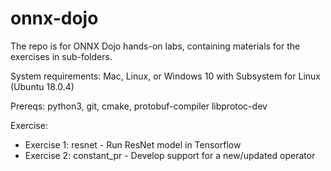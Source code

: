 # onnx-dojo

The repo is for ONNX Dojo hands-on labs, containing materials for the exercises in sub-folders.

System requirements: Mac, Linux, or Windows 10 with Subsystem for Linux (Ubuntu 18.0.4)

Prereqs: python3, git, cmake, protobuf-compiler libprotoc-dev

Exercise:
* Exercise 1: resnet - Run ResNet model in Tensorflow
* Exercise 2: constant_pr - Develop support for a new/updated operator 
